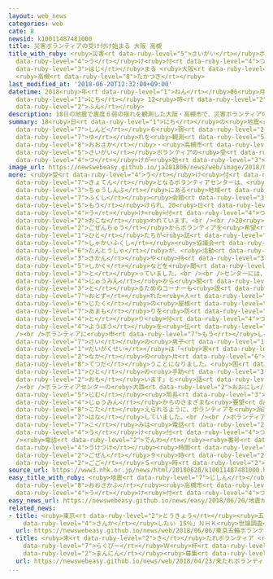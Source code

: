 ```yaml
---
layout: web_news
categories: web
cate: 8
newsid: k10011487481000
title: 災害ボランティアの受け付け始まる 大阪 高槻
title_with_ruby: <ruby>災害<rt data-ruby-level="5">さいがい</rt></ruby>ボランティアの<ruby>受<rt
  data-ruby-level="4">う</rt></ruby>け<ruby>付<rt data-ruby-level="4">つ</rt></ruby>け<ruby>始<rt
  data-ruby-level="3">はじ</rt></ruby>まる <ruby>大阪<rt data-ruby-level="8">おおさか</rt></ruby>
  <ruby>高槻<rt data-ruby-level="8">たかつき</rt></ruby>
last_modified_at: '2018-06-20T12:32:00+09:00'
datetime: 2018<ruby>年<rt data-ruby-level="1">ねん</rt></ruby>06<ruby>月<rt data-ruby-level="1">がつ</rt></ruby>20<ruby>日<rt
  data-ruby-level="1">にち</rt></ruby> 12<ruby>時<rt data-ruby-level="2">じ</rt></ruby>32<ruby>分<rt
  data-ruby-level="2">ふん</rt></ruby>
description: 18日の地震で震度６弱の揺れを観測した大阪・高槻市で、災害ボランティアの受け付けが始まりました。
summary: 18<ruby>日<rt data-ruby-level="1">にち</rt></ruby>の<ruby>地震<rt data-ruby-level="7">じしん</rt></ruby>で<ruby>震度<rt
  data-ruby-level="7">しんど</rt></ruby>６<ruby>弱<rt data-ruby-level="2">じゃく</rt></ruby>の<ruby>揺<rt
  data-ruby-level="7">ゆ</rt></ruby>れを<ruby>観測<rt data-ruby-level="5">かんそく</rt></ruby>した<ruby>大阪<rt
  data-ruby-level="8">おおさか</rt></ruby>・<ruby>高槻市<rt data-ruby-level="8">たかつきし</rt></ruby>で、<ruby>災害<rt
  data-ruby-level="5">さいがい</rt></ruby>ボランティアの<ruby>受<rt data-ruby-level="4">う</rt></ruby>け<ruby>付<rt
  data-ruby-level="4">つ</rt></ruby>けが<ruby>始<rt data-ruby-level="3">はじ</rt></ruby>まりました。
image_url: https://newswebeasy.github.io/ja201806/news/web/image/2018/06/20/K10011487481_1806201242_1806201306_01_02.jpg
more: <ruby>受<rt data-ruby-level="4">う</rt></ruby>け<ruby>付<rt data-ruby-level="4">つ</rt></ruby>けの<ruby>拠点<rt
  data-ruby-level="7">きょてん</rt></ruby>となるボランティアセンターは、<ruby>高槻市<rt data-ruby-level="8">たかつきし</rt></ruby>の<ruby>中心部<rt
  data-ruby-level="3">ちゅうしんぶ</rt></ruby>にある<ruby>地域<rt data-ruby-level="6">ちいき</rt></ruby><ruby>福祉<rt
  data-ruby-level="7">ふくし</rt></ruby><ruby>会館<rt data-ruby-level="3">かいかん</rt></ruby>に<ruby>設<rt
  data-ruby-level="5">もう</rt></ruby>けられ、20<ruby>日<rt data-ruby-level="1">にち</rt></ruby>から<ruby>受<rt
  data-ruby-level="4">う</rt></ruby>け<ruby>付<rt data-ruby-level="4">つ</rt></ruby>けが<ruby>行<rt
  data-ruby-level="2">おこな</rt></ruby>われています。<br /><br />20<ruby>日<rt data-ruby-level="1">にち</rt></ruby>は、<ruby>午前中<rt
  data-ruby-level="2">ごぜんちゅう</rt></ruby>からボランティアを<ruby>希望<rt data-ruby-level="4">きぼう</rt></ruby>する<ruby>人<rt
  data-ruby-level="1">ひと</rt></ruby>たちが<ruby>訪<rt data-ruby-level="7">おとず</rt></ruby>れ、<ruby>社会福祉<rt
  data-ruby-level="7">しゃかいふくし</rt></ruby><ruby>協議会<rt data-ruby-level="4">きょうぎかい</rt></ruby>の<ruby>担当者<rt
  data-ruby-level="6">たんとうしゃ</rt></ruby>が、<ruby>活動<rt data-ruby-level="3">かつどう</rt></ruby>できる<ruby>期間<rt
  data-ruby-level="3">きかん</rt></ruby>や<ruby>持<rt data-ruby-level="3">も</rt></ruby>っている<ruby>資格<rt
  data-ruby-level="5">しかく</rt></ruby>などを<ruby>聞<rt data-ruby-level="3">き</rt></ruby>き<ruby>取<rt
  data-ruby-level="3">と</rt></ruby>っていました。<br /><br />センターには、ボランティアに<ruby>頼<rt data-ruby-level="7">たの</rt></ruby>みたいことを<ruby>住民<rt
  data-ruby-level="4">じゅうみん</rt></ruby>から<ruby>聞<rt data-ruby-level="3">き</rt></ruby>き<ruby>取<rt
  data-ruby-level="3">と</rt></ruby>るためのコーナーも<ruby>設<rt data-ruby-level="5">もう</rt></ruby>けられていて、<ruby>訪<rt
  data-ruby-level="7">おとず</rt></ruby>れた<ruby>人<rt data-ruby-level="1">ひと</rt></ruby>が<ruby>自宅<rt
  data-ruby-level="6">じたく</rt></ruby>の<ruby>屋根<rt data-ruby-level="3">やね</rt></ruby>に<ruby>雨漏<rt
  data-ruby-level="7">あまも</rt></ruby>りを<ruby>防<rt data-ruby-level="5">ふせ</rt></ruby>ぐシートを<ruby>取<rt
  data-ruby-level="4">と</rt></ruby>り<ruby>付<rt data-ruby-level="4">つ</rt></ruby>けてほしいといった<ruby>要望<rt
  data-ruby-level="4">ようぼう</rt></ruby>を<ruby>伝<rt data-ruby-level="4">つた</rt></ruby>えていました。<br
  /><br />ボランティアに<ruby>申<rt data-ruby-level="7">もう</rt></ruby>し<ruby>込<rt data-ruby-level="7">こ</rt></ruby>んだ18<ruby>歳<rt
  data-ruby-level="7">さい</rt></ruby>の<ruby>男子<rt data-ruby-level="1">だんし</rt></ruby><ruby>大学生<rt
  data-ruby-level="1">だいがくせい</rt></ruby>は「<ruby>家<rt data-ruby-level="2">いえ</rt></ruby>の<ruby>中<rt
  data-ruby-level="2">なか</rt></ruby>の<ruby>片<rt data-ruby-level="6">かた</rt></ruby>づけを<ruby>手伝<rt
  data-ruby-level="8">てつだ</rt></ruby>うことになりました。<ruby>困<rt data-ruby-level="6">こま</rt></ruby>っている<ruby>人<rt
  data-ruby-level="1">ひと</rt></ruby>の<ruby>手助<rt data-ruby-level="3">てだす</rt></ruby>けができればと<ruby>思<rt
  data-ruby-level="2">おも</rt></ruby>います」と<ruby>話<rt data-ruby-level="2">はな</rt></ruby>していました。<br
  /><br />ボランティアセンターの<ruby>大西<rt data-ruby-level="2">おおにし</rt></ruby><ruby>道明<rt data-ruby-level="2">みちあき</rt></ruby><ruby>事務<rt
  data-ruby-level="5">じむ</rt></ruby><ruby>局長<rt data-ruby-level="3">きょくちょう</rt></ruby>は「<ruby>住民<rt
  data-ruby-level="4">じゅうみん</rt></ruby>からのさまざまな<ruby>要望<rt data-ruby-level="4">ようぼう</rt></ruby>に<ruby>応<rt
  data-ruby-level="8">こた</rt></ruby>えられるように、ボランティアを<ruby>派遣<rt data-ruby-level="7">はけん</rt></ruby>したい」と<ruby>話<rt
  data-ruby-level="2">はな</rt></ruby>していました。<br /><br />ボランティアの<ruby>申<rt data-ruby-level="7">もう</rt></ruby>し<ruby>込<rt
  data-ruby-level="7">こ</rt></ruby>みは<ruby>電話<rt data-ruby-level="2">でんわ</rt></ruby>やメールでも<ruby>受<rt
  data-ruby-level="4">う</rt></ruby>け<ruby>付<rt data-ruby-level="4">つ</rt></ruby>けられています。<br
  /><ruby>電話<rt data-ruby-level="2">でんわ</rt></ruby><ruby>番号<rt data-ruby-level="3">ばんごう</rt></ruby>は072ー674ー7496で、<ruby>受付<rt
  data-ruby-level="4">うけつけ</rt></ruby><ruby>時間<rt data-ruby-level="2">じかん</rt></ruby>は<ruby>午前<rt
  data-ruby-level="2">ごぜん</rt></ruby>９<ruby>時<rt data-ruby-level="2">じ</rt></ruby>から<ruby>午後<rt
  data-ruby-level="2">ごご</rt></ruby>５<ruby>時<rt data-ruby-level="2">じ</rt></ruby>です。
source_url: https://www3.nhk.or.jp/news/html/20180620/k10011487481000.html
easy_title_with_ruby: <ruby>地震<rt data-ruby-level="7">じしん</rt></ruby>があった<ruby>大阪府<rt
  data-ruby-level="8">おおさかふ</rt></ruby><ruby>高槻市<rt data-ruby-level="8">たかつきし</rt></ruby>でボランティアの<ruby>受<rt
  data-ruby-level="4">う</rt></ruby>け<ruby>付<rt data-ruby-level="4">つ</rt></ruby>け
easy_news_url: https://newswebeasy.github.io/news/easy/2018/06/20/地震があった大阪府高槻市でボランティアの受け付け
related_news:
- title: <ruby>東京<rt data-ruby-level="2">とうきょう</rt></ruby><ruby>五輪<rt data-ruby-level="4">ごりん</rt></ruby>ボランティア「<ruby>参加<rt
    data-ruby-level="4">さんか</rt></ruby>したい 15％」ＮＨＫ<ruby>世論調査<rt data-ruby-level="6">よろんちょうさ</rt></ruby>
  url: https://newswebeasy.github.io/news/web/2018/06/06/東京五輪ボランティア参加したい-15NHK世論調査
- title: <ruby>来<rt data-ruby-level="2">き</rt></ruby>たれボランティア <ruby>来年<rt data-ruby-level="2">らいねん</rt></ruby>の<ruby>ラグビー<rt
    data-ruby-level="7">らぐびー</rt></ruby>Ｗ<ruby>杯<rt data-ruby-level="7">はい</rt></ruby>で１<ruby>万人<rt
    data-ruby-level="2">まんにん</rt></ruby><ruby>募集<rt data-ruby-level="7">ぼしゅう</rt></ruby>
  url: https://newswebeasy.github.io/news/web/2018/04/23/来たれボランティア-来年のラグビーW杯で1万人募集
...
```

